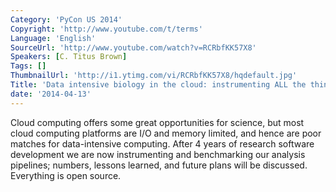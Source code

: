 ```yaml
---
Category: 'PyCon US 2014'
Copyright: 'http://www.youtube.com/t/terms'
Language: 'English'
SourceUrl: 'http://www.youtube.com/watch?v=RCRbfKK57X8'
Speakers: [C. Titus Brown]
Tags: []
ThumbnailUrl: 'http://i1.ytimg.com/vi/RCRbfKK57X8/hqdefault.jpg'
Title: 'Data intensive biology in the cloud: instrumenting ALL the things'
date: '2014-04-13'
---
```

Cloud computing offers some great opportunities for science, but most cloud computing platforms are I/O and memory limited, and hence are poor matches for data-intensive computing. After 4 years of research software development we are now instrumenting and benchmarking our analysis pipelines; numbers, lessons learned, and future plans will be discussed. Everything is open source.